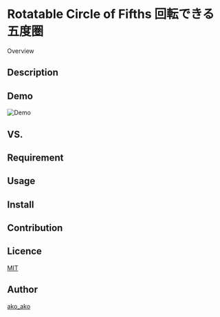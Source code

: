 Rotatable Circle of Fifths 回転できる五度圏
====

Overview

## Description

## Demo
![Demo](/path/to/img.jpg)

## VS. 

## Requirement

## Usage

## Install

## Contribution

## Licence

[MIT](https://github.com/tcnksm/tool/blob/master/LICENCE)

## Author

[ako_ako](https://github.com/ako-ako)